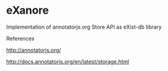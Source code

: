 eXanore
=======

Implementation of annotatorjs.org Store API as eXist-db library

References

http://annotatorjs.org/

http://docs.annotatorjs.org/en/latest/storage.html